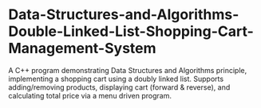 # Data-Structures-and-Algorithms-Double-Linked-List-Shopping-Cart-Management-System
A C++ program demonstrating Data Structures and Algorithms principle, implementing a shopping cart using a doubly linked list. Supports adding/removing products, displaying cart (forward &amp; reverse), and calculating total price via a menu driven program.
